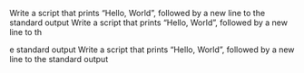 Write a script that prints “Hello, World”, followed by a new line to the standard output
Write a script that prints “Hello, World”, followed by a new line to th

e standard output
Write a script that prints “Hello, World”, followed by a new line to the standard output
